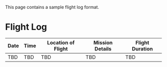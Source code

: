 This page contains a sample flight log format.


# Flight Log
|Date|Time|Location of Flight|Mission Details|Flight Duration|
|---|---|---|---|---|
|TBD|TBD|TBD|TBD|TBD|
